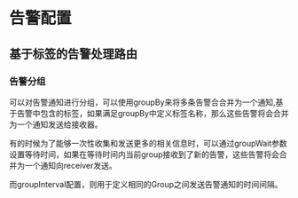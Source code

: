 # 告警配置

## 基于标签的告警处理路由

### 告警分组

可以对告警通知进行分组，可以使用groupBy来将多条告警合合并为一个通知,基于告警中包含的标签，如果满足groupBy中定义标签名称，那么这些告警将会合并为一个通知发送给接收器。

有的时候为了能够一次性收集和发送更多的相关信息时，可以通过groupWait参数设置等待时间，如果在等待时间内当前group接收到了新的告警，这些告警将会合并为一个通知向receiver发送。

而groupInterval配置，则用于定义相同的Group之间发送告警通知的时间间隔。